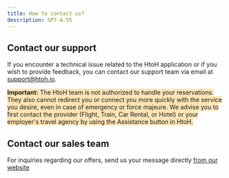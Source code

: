 ```yaml
---
title: How to contact us?
description: SPT-A-55
---
```


## Contact our support

If you encounter a technical issue related to the HtoH application or if you wish to provide feedback, you can contact our support team via email at [support@htoh.io](mailto:support@htoh.io).

<span style="background-color:moccasin;"></span><span style="background-color:moccasin;">**Important:** The HtoH team is not authorized to handle your reservations. They also cannot redirect you or connect you more quickly with the service you desire, even in case of emergency or force majeure. We advise you to first contact the provider (Flight, Train, Car Rental, or Hotel) or your employer's travel agency by using the Assistance button in HtoH.</span>

## Contact our sales team

For inquiries regarding our offers, send us your message directly [from our website](https://htoh.io/contact)